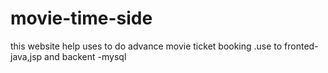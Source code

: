 # movie-time-side
 this website help uses to do advance movie ticket booking .use to fronted- java,jsp and backent -mysql
